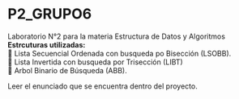 # P2_GRUPO6
Laboratorio N°2 para la materia Estructura de Datos y Algoritmos<br>
**Estrcuturas utilizadas:** <br>
:blossom: Lista Secuencial Ordenada con busqueda po Bisección (LSOBB). <br>
:blossom: Lista Invertida con busqueda por Trisección (LIBT) <br>
:blossom: Arbol Binario de Búsqueda (ABB). <br>

Leer el enunciado que se encuentra dentro del proyecto.
